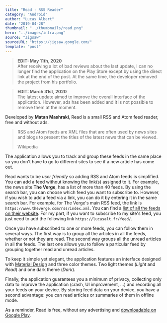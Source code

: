 ```yaml
---
title: "Read - RSS Reader"
category: "Android"
author: "Lucas Albert"
date: "2019-04-28"
thumbnail: "../thumbnails/read.png"
hero: "../images/intra.png"
source: "Jigsaw"
sourceURL: "https://jigsaw.google.com/"
template: "post"
---
```


<blockquote class="warning">
  <p class="content">
    <strong>EDIT: May 11th, 2020</strong>
    <br />
    After receiving a lot of bad reviews about the last update, I can no longer find the application on the Play Store except by using the direct link at the end of the post. At the same time, the developer removed the project from his portfolio.
  </p>
</blockquote>

<blockquote class="warning">
  <p class="content">
    <strong>EDIT: March 31st, 2020</strong>
    <br />
    The latest update aimed to improve the overall interface of the application. However, ads has been added and it is not possible to remove them at the moment.
  </p>
</blockquote>

Developed by **Matan Mashraki**, Read is a small RSS and Atom feed reader, free and without ads.

<!-- end -->

<blockquote>
  <p class="content">RSS and Atom feeds are XML files that are often used by news sites and blogs to present the titles of the latest news that can be viewed.</p>
  <p class="source">Wikipedia</p>
</blockquote>

The application allows you to track and group these feeds in the same place so you don't have to go to different sites to see if a new article has come out.

Read wants to be *user friendly* so adding RSS and Atom feeds is simplified. You can add a feed without knowing the link(s) assigned to it. For example, the news site **The Verge**, has a list of more than 40 feeds. By using the search bar, you can choose which feed you want to subscribe to. However, if you wish to add a feed via a link, you can do it by entering it in the same search bar. For example, for The Verge's main RSS feed, the link is `https://www.theverge.com/rss/index.xml`. You can find a [list of all the feeds on their website](https://www.theverge.com/2012/1/25/2732963/verge-rss-feeds). For my part, if you want to subscribe to my site's feed, you just need to add the following link `https://lucasalt.fr/feed/`.

Once you have subscribed to one or more feeds, you can follow them in several ways. The first way is to group all the articles in all the feeds, whether or not they are read. The second way groups all the unread articles in all the feeds. The last one allows you to follow a particular feed by grouping together read and unread articles.

To keep it simple yet elegant, the application features an interface designed with [Material Design](https://material.io) and three color themes. Two light themes (*Light* and *Read*) and one dark theme (*Dark*).

Finally, the application guarantees you a minimum of privacy, collecting only data to improve the application (crash, UI improvement, ...) and recording all your feeds on your device. By storing feed data on your device, you have a second advantage: you can read articles or summaries of them in offline mode.

As a reminder, Read is free, without any advertising and [downloadable on Google Play](https://play.google.com/store/apps/details?id=com.read.app).
